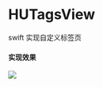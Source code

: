 # HUTagsView
swift 实现自定义标签页
#### 实现效果
![](https://github.com/hGhostD/MarkDownPhotos/blob/master/Swift%20%E7%AC%94%E8%AE%B0/%E6%A0%87%E7%AD%BE%E6%95%88%E6%9E%9C.gif?raw=true)